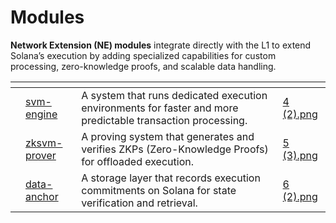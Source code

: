 # Modules

**Network Extension (NE) modules** integrate directly with the L1 to extend Solana’s execution by adding specialized capabilities for custom processing, zero-knowledge proofs, and scalable data handling.&#x20;

<table data-view="cards"><thead><tr><th></th><th data-type="content-ref"></th><th></th><th data-hidden data-card-cover data-type="files"></th></tr></thead><tbody><tr><td></td><td><a href="svm-engine/">svm-engine</a></td><td>A system that runs dedicated execution environments for faster and more predictable transaction processing.</td><td><a href="../../.gitbook/assets/4 (2).png">4 (2).png</a></td></tr><tr><td></td><td><a href="zksvm-prover/">zksvm-prover</a></td><td>A proving system that generates and verifies ZKPs (Zero-Knowledge Proofs) for offloaded execution.</td><td><a href="../../.gitbook/assets/5 (3).png">5 (3).png</a></td></tr><tr><td></td><td><a href="data-anchor/">data-anchor</a></td><td>A storage layer that records execution commitments on Solana for state verification and retrieval.</td><td><a href="../../.gitbook/assets/6 (2).png">6 (2).png</a></td></tr></tbody></table>

